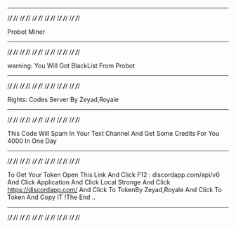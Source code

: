 ______   ______   ______   ______   ______   ______   ______   ______   ______   ______   ______   ______ 
/_____/  /_____/  /_____/  /_____/  /_____/  /_____/  /_____/  /_____/  /_____/  /_____/  /_____/  /_____/ 



Probot Miner 


______   ______   ______   ______   ______   ______   ______   ______   ______   ______   ______   ______ 
/_____/  /_____/  /_____/  /_____/  /_____/  /_____/  /_____/  /_____/  /_____/  /_____/  /_____/  /_____/ 


warning: 
You Will Got BlackList From Probot
____   ______   ______   ______   ______ 
/_____/  /_____/  /_____/  /_____/  /_____/  /_____/  /_____/  /_____/  /_____/  /_____/  /_____/  /_____/ 

Rights:
Codes Server By Zeyad,Royale
______   ______   ______   ______   ______   ______   ______   ______   ______   ______   ______   ______ 
/_____/  /_____/  /_____/  /_____/  /_____/  /_____/  /_____/  /_____/  /_____/  /_____/  /_____/  /_____/ 



This Code Will Spam In Your Text Channel And Get Some Credits For You 4000 In One Day

______   ______   ______   ______   ______   ______   ______   ______   ______   ______   ______   ______ 
/_____/  /_____/  /_____/  /_____/  /_____/  /_____/  /_____/  /_____/  /_____/  /_____/  /_____/  /_____/ 

To Get Your Token
Open This Link And Click F12 : discordapp.com/api/v6 
And Click Application
And Click Local Stronge And Click https://discordapp.com/
And Click To TokenBy Zeyad,Royale
And Click To Token And Copy IT !The End ..
______   ______   ______   ______   ______   ______   ______   ______   ______   ______   ______   ______ 
/_____/  /_____/  /_____/  /_____/  /_____/  /_____/  /_____/  /_____/  /_____/  /_____/  /_____/  /_____/ 

